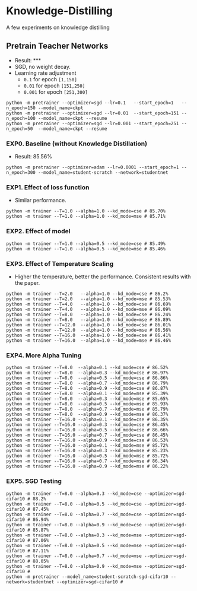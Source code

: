 # Knowledge-Distilling
A few experiments on knowledge distilling

## Pretrain Teacher Networks
* Result: ***
* SGD, no weight decay.
* Learning rate adjustment
  * `0.1` for epoch `[1,150]`
  * `0.01` for epoch `[151,250]`
  * `0.001` for epoch `[251,300]`
```
python -m pretrainer --optimizer=sgd --lr=0.1   --start_epoch=1   --n_epoch=150 --model_name=ckpt
python -m pretrainer --optimizer=sgd --lr=0.01  --start_epoch=151 --n_epoch=100 --model_name=ckpt --resume
python -m pretrainer --optimizer=sgd --lr=0.001 --start_epoch=251 --n_epoch=50  --model_name=ckpt --resume
```

### EXP0. Baseline (without Knowledge Distillation)
* Result: 85.56%
```
python -m pretrainer --optimizer=adam --lr=0.0001 --start_epoch=1 --n_epoch=300 --model_name=student-scratch --network=studentnet
```

### EXP1. Effect of loss function
* Similar performance.
```
python -m trainer --T=1.0 --alpha=1.0 --kd_mode=cse # 85.70%
python -m trainer --T=1.0 --alpha=1.0 --kd_mode=mse # 85.71%
```

### EXP2. Effect of model
```
python -m trainer --T=1.0 --alpha=0.5 --kd_mode=cse # 85.49%
python -m trainer --T=1.0 --alpha=0.5 --kd_mode=mse # 85.46%
```

### EXP3. Effect of Temperature Scaling
* Higher the temperature, better the performance. Consistent results with the paper.
```
python -m trainer --T=2.0   --alpha=1.0 --kd_mode=cse # 86.2%
python -m trainer --T=2.0   --alpha=1.0 --kd_mode=mse # 85.53%
python -m trainer --T=4.0   --alpha=1.0 --kd_mode=cse # 86.69%
python -m trainer --T=4.0   --alpha=1.0 --kd_mode=mse # 86.09%
python -m trainer --T=8.0   --alpha=1.0 --kd_mode=cse # 86.24%
python -m trainer --T=8.0   --alpha=1.0 --kd_mode=mse # 86.89%
python -m trainer --T=12.0  --alpha=1.0 --kd_mode=cse # 86.01%
python -m trainer --T=12.0  --alpha=1.0 --kd_mode=mse # 86.56%
python -m trainer --T=16.0  --alpha=1.0 --kd_mode=cse # 86.41%
python -m trainer --T=16.0  --alpha=1.0 --kd_mode=mse # 86.46%
```

### EXP4. More Alpha Tuning
```
python -m trainer --T=8.0  --alpha=0.1 --kd_mode=cse # 86.52%
python -m trainer --T=8.0  --alpha=0.3 --kd_mode=cse # 86.97%
python -m trainer --T=8.0  --alpha=0.5 --kd_mode=cse # 86.86%
python -m trainer --T=8.0  --alpha=0.7 --kd_mode=cse # 86.79%
python -m trainer --T=8.0  --alpha=0.9 --kd_mode=cse # 86.87%
python -m trainer --T=8.0  --alpha=0.1 --kd_mode=mse # 85.39%
python -m trainer --T=8.0  --alpha=0.3 --kd_mode=mse # 85.65%
python -m trainer --T=8.0  --alpha=0.5 --kd_mode=mse # 85.93%
python -m trainer --T=8.0  --alpha=0.7 --kd_mode=mse # 85.79%
python -m trainer --T=8.0  --alpha=0.9 --kd_mode=mse # 86.37%
python -m trainer --T=16.0 --alpha=0.1 --kd_mode=cse # 86.35%
python -m trainer --T=16.0 --alpha=0.3 --kd_mode=cse # 86.45%
python -m trainer --T=16.0 --alpha=0.5 --kd_mode=cse # 86.66%
python -m trainer --T=16.0 --alpha=0.7 --kd_mode=cse # 86.45%
python -m trainer --T=16.0 --alpha=0.9 --kd_mode=cse # 86.53%
python -m trainer --T=16.0 --alpha=0.1 --kd_mode=mse # 85.72%
python -m trainer --T=16.0 --alpha=0.3 --kd_mode=mse # 85.23%
python -m trainer --T=16.0 --alpha=0.5 --kd_mode=mse # 85.72%
python -m trainer --T=16.0 --alpha=0.7 --kd_mode=mse # 86.34%
python -m trainer --T=16.0 --alpha=0.9 --kd_mode=mse # 86.22%
```

### EXP5. SGD Testing
```
python -m trainer --T=8.0 --alpha=0.3 --kd_mode=cse --optimizer=sgd-cifar10 # 88.2%
python -m trainer --T=8.0 --alpha=0.5 --kd_mode=cse --optimizer=sgd-cifar10 # 87.45%
python -m trainer --T=8.0 --alpha=0.7 --kd_mode=cse --optimizer=sgd-cifar10 # 86.94%
python -m trainer --T=8.0 --alpha=0.9 --kd_mode=cse --optimizer=sgd-cifar10 # 85.87%
python -m trainer --T=8.0 --alpha=0.3 --kd_mode=mse --optimizer=sgd-cifar10 # 87.06%
python -m trainer --T=8.0 --alpha=0.5 --kd_mode=mse --optimizer=sgd-cifar10 # 87.11%
python -m trainer --T=8.0 --alpha=0.7 --kd_mode=mse --optimizer=sgd-cifar10 # 88.05%
python -m trainer --T=8.0 --alpha=0.9 --kd_mode=mse --optimizer=sgd-cifar10 #
python -m pretrainer --model_name=student-scratch-sgd-cifar10 --network=studentnet --optimizer=sgd-cifar10 #
```

